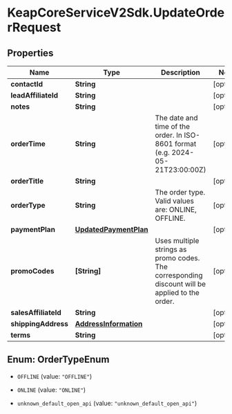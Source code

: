 # KeapCoreServiceV2Sdk.UpdateOrderRequest

## Properties

Name | Type | Description | Notes
------------ | ------------- | ------------- | -------------
**contactId** | **String** |  | [optional] 
**leadAffiliateId** | **String** |  | [optional] 
**notes** | **String** |  | [optional] 
**orderTime** | **String** | The date and time of the order. In ISO-8601 format (e.g. 2024-05-21T23:00:00Z) | [optional] 
**orderTitle** | **String** |  | [optional] 
**orderType** | **String** | The order type. Valid values are: ONLINE, OFFLINE. | [optional] 
**paymentPlan** | [**UpdatedPaymentPlan**](UpdatedPaymentPlan.md) |  | [optional] 
**promoCodes** | **[String]** | Uses multiple strings as promo codes. The corresponding discount will be applied to the order. | [optional] 
**salesAffiliateId** | **String** |  | [optional] 
**shippingAddress** | [**AddressInformation**](AddressInformation.md) |  | [optional] 
**terms** | **String** |  | [optional] 



## Enum: OrderTypeEnum


* `OFFLINE` (value: `"OFFLINE"`)

* `ONLINE` (value: `"ONLINE"`)

* `unknown_default_open_api` (value: `"unknown_default_open_api"`)




